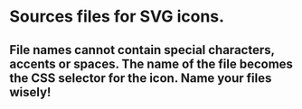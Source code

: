 # Sources files for SVG icons.

## File names cannot contain special characters, accents or spaces. The name of the file becomes the CSS selector for the icon. Name your files wisely! 